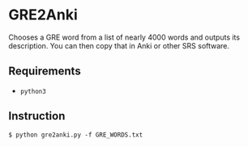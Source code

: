 GRE2Anki
========

Chooses a GRE word from a list of nearly 4000 words and outputs its
description. You can then copy that in Anki or other SRS software.

Requirements
------------

* `python3`

Instruction
-----------

```
$ python gre2anki.py -f GRE_WORDS.txt
```
